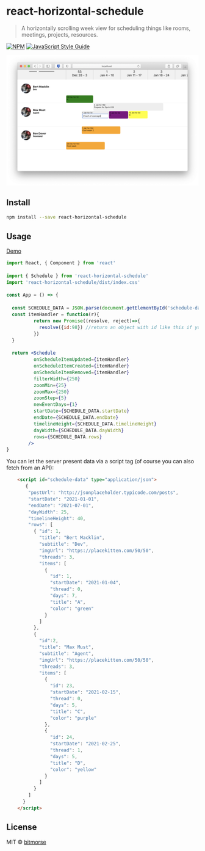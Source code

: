 # react-horizontal-schedule

> A horizontally scrolling week view for scheduling things like rooms, meetings, projects, resources.

[![NPM](https://img.shields.io/npm/v/react-horizontal-schedule.svg)](https://www.npmjs.com/package/react-horizontal-schedule) [![JavaScript Style Guide](https://img.shields.io/badge/code_style-standard-brightgreen.svg)](https://standardjs.com)


![screenshot](screenshot.png)

## Install

```bash
npm install --save react-horizontal-schedule
```

## Usage

[Demo](https://bitmorse.github.io/react-horizontal-schedule/)


```jsx
import React, { Component } from 'react'

import { Schedule } from 'react-horizontal-schedule'
import 'react-horizontal-schedule/dist/index.css'

const App = () => {

  const SCHEDULE_DATA = JSON.parse(document.getElementById('schedule-data').textContent);
  const itemHandler = function(r){
          return new Promise((resolve, reject)=>{
            resolve({id:98}) //return an object with id like this if you want to assign the id to a created item
          })
  }

  return <Schedule 
          onScheduleItemUpdated={itemHandler}
          onScheduleItemCreated={itemHandler}
          onScheduleItemRemoved={itemHandler}
          filterWidth={250}
          zoomMin={25}
          zoomMax={250}
          zoomStep={5}
          newEventDays={1}
          startDate={SCHEDULE_DATA.startDate}
          endDate={SCHEDULE_DATA.endDate}
          timelineHeight={SCHEDULE_DATA.timelineHeight}
          dayWidth={SCHEDULE_DATA.dayWidth}
          rows={SCHEDULE_DATA.rows}
        />
}
```

You can let the server present data via a script tag (of course you can also fetch from an API):
```html
    <script id="schedule-data" type="application/json">
       {
        "postUrl": "http://jsonplaceholder.typicode.com/posts",
        "startDate": "2021-01-01",
        "endDate": "2021-07-01",
        "dayWidth": 25,
        "timelineHeight": 40,
        "rows": [
          { "id": 1,
            "title": "Bert Macklin",
            "subtitle": "Dev",
            "imgUrl": "https://placekitten.com/50/50",
            "threads": 3,
            "items": [
              {
                "id": 1,
                "startDate": "2021-01-04",
                "thread": 0,
                "days": 7,
                "title": "A",
                "color": "green"
              }
            ]
          },
          {
            "id":2,
            "title": "Max Must",
            "subtitle": "Agent",
            "imgUrl": "https://placekitten.com/50/50",
            "threads": 3,
            "items": [
              {
                "id": 23,
                "startDate": "2021-02-15",
                "thread": 0,
                "days": 5,
                "title": "C",
                "color": "purple"
              },
              {
                "id": 24,
                "startDate": "2021-02-25",
                "thread": 1,
                "days": 5,
                "title": "D",
                "color": "yellow"
              }
            ]
          }
        ]
      }
    </script>

```

## License

MIT © [bitmorse](https://github.com/bitmorse)
